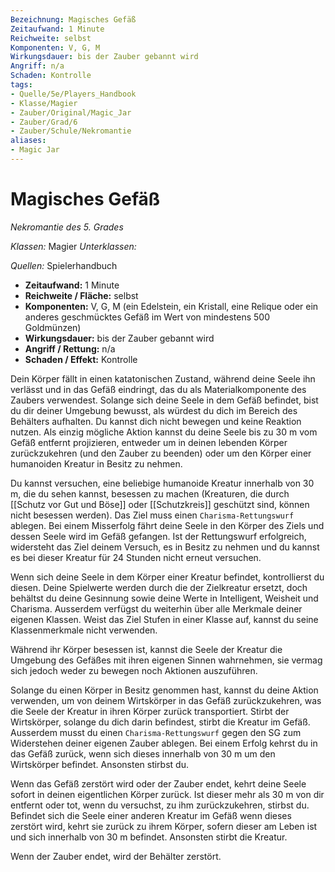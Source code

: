 ```yaml
---
Bezeichnung: Magisches Gefäß
Zeitaufwand: 1 Minute
Reichweite: selbst
Komponenten: V, G, M
Wirkungsdauer: bis der Zauber gebannt wird
Angriff: n/a
Schaden: Kontrolle
tags:
- Quelle/5e/Players_Handbook
- Klasse/Magier
- Zauber/Original/Magic_Jar
- Zauber/Grad/6
- Zauber/Schule/Nekromantie
aliases:
- Magic Jar
---
```

# Magisches Gefäß
_Nekromantie des 5. Grades_

_Klassen:_ Magier
_Unterklassen:_  

_Quellen:_ Spielerhandbuch

- **Zeitaufwand:** 1 Minute
- **Reichweite / Fläche:** selbst
- **Komponenten:** V, G, M (ein Edelstein, ein Kristall, eine Relique oder ein anderes geschmücktes Gefäß im Wert von mindestens 500 Goldmünzen)
- **Wirkungsdauer:** bis der Zauber gebannt wird
- **Angriff / Rettung:** n/a
- **Schaden / Effekt:**  Kontrolle

Dein Körper fällt in einen katatonischen Zustand, während deine Seele ihn verlässt und in das Gefäß eindringt, das du als Materialkomponente des Zaubers verwendest. Solange sich deine Seele in dem Gefäß befindet, bist du dir deiner Umgebung bewusst, als würdest du dich im Bereich des Behälters aufhalten. Du kannst dich nicht bewegen und keine Reaktion nutzen. Als einzig mögliche Aktion kannst du deine Seele bis zu 30 m vom Gefäß entfernt projizieren, entweder um in deinen lebenden Körper zurückzukehren (und den Zauber zu beenden) oder um den Körper einer humanoiden Kreatur in Besitz zu nehmen.

Du kannst versuchen, eine beliebige humanoide Kreatur innerhalb von 30 m, die du sehen kannst, besessen zu machen (Kreaturen, die durch [[Schutz vor Gut und Böse]] oder [[Schutzkreis]] geschützt sind, können nicht besessen werden). Das Ziel muss einen `Charisma-Rettungswurf` ablegen. Bei einem Misserfolg fährt deine Seele in den Körper des Ziels und dessen Seele wird im Gefäß gefangen. Ist der Rettungswurf erfolgreich, widersteht das Ziel deinem Versuch, es in Besitz zu nehmen und du kannst es bei dieser Kreatur für 24 Stunden nicht erneut versuchen.

Wenn sich deine Seele in dem Körper einer Kreatur befindet, kontrollierst du diesen. Deine Spielwerte werden durch die der Zielkreatur ersetzt, doch behältst du deine Gesinnung sowie deine Werte in Intelligent, Weisheit und Charisma. Ausserdem verfügst du weiterhin über alle Merkmale deiner eigenen Klassen. Weist das Ziel Stufen in einer Klasse auf, kannst du seine Klassenmerkmale nicht verwenden.

Während ihr Körper besessen ist, kannst die Seele der Kreatur die Umgebung des Gefäßes mit ihren eigenen Sinnen wahrnehmen, sie vermag sich jedoch weder zu bewegen noch Aktionen auszuführen.

Solange du einen Körper in Besitz genommen hast, kannst du deine Aktion verwenden, um von deinem Wirtskörper in das Gefäß zurückzukehren, was die Seele der Kreatur in ihren Körper zurück transportiert. Stirbt der Wirtskörper, solange du dich darin befindest, stirbt die Kreatur im Gefäß. Ausserdem musst du einen `Charisma-Rettungswurf` gegen den SG zum Widerstehen deiner eigenen Zauber ablegen. Bei einem Erfolg kehrst du in das Gefäß zurück, wenn sich dieses innerhalb von 30 m um den Wirtskörper befindet. Ansonsten stirbst du.

Wenn das Gefäß zerstört wird oder der Zauber endet, kehrt deine Seele sofort in deinen eigentlichen Körper zurück. Ist dieser mehr als 30 m von dir entfernt oder tot, wenn du versuchst, zu ihm zurückzukehren, stirbst du. Befindet sich die Seele einer anderen Kreatur im Gefäß wenn dieses zerstört wird, kehrt sie zurück zu ihrem Körper, sofern dieser am Leben ist und sich innerhalb von 30 m befindet. Ansonsten stirbt die Kreatur.

Wenn der Zauber endet, wird der Behälter zerstört.
